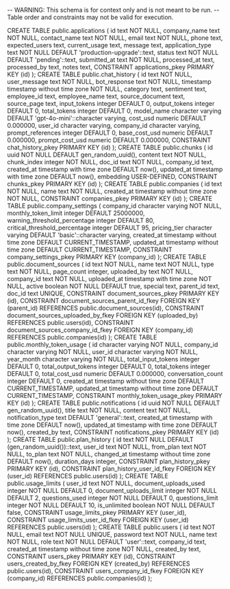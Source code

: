 -- WARNING: This schema is for context only and is not meant to be run.
-- Table order and constraints may not be valid for execution.

CREATE TABLE public.applications (
  id text NOT NULL,
  company_name text NOT NULL,
  contact_name text NOT NULL,
  email text NOT NULL,
  phone text,
  expected_users text,
  current_usage text,
  message text,
  application_type text NOT NULL DEFAULT 'production-upgrade'::text,
  status text NOT NULL DEFAULT 'pending'::text,
  submitted_at text NOT NULL,
  processed_at text,
  processed_by text,
  notes text,
  CONSTRAINT applications_pkey PRIMARY KEY (id)
);
CREATE TABLE public.chat_history (
  id text NOT NULL,
  user_message text NOT NULL,
  bot_response text NOT NULL,
  timestamp timestamp without time zone NOT NULL,
  category text,
  sentiment text,
  employee_id text,
  employee_name text,
  source_document text,
  source_page text,
  input_tokens integer DEFAULT 0,
  output_tokens integer DEFAULT 0,
  total_tokens integer DEFAULT 0,
  model_name character varying DEFAULT 'gpt-4o-mini'::character varying,
  cost_usd numeric DEFAULT 0.000000,
  user_id character varying,
  company_id character varying,
  prompt_references integer DEFAULT 0,
  base_cost_usd numeric DEFAULT 0.000000,
  prompt_cost_usd numeric DEFAULT 0.000000,
  CONSTRAINT chat_history_pkey PRIMARY KEY (id)
);
CREATE TABLE public.chunks (
  id uuid NOT NULL DEFAULT gen_random_uuid(),
  content text NOT NULL,
  chunk_index integer NOT NULL,
  doc_id text NOT NULL,
  company_id text,
  created_at timestamp with time zone DEFAULT now(),
  updated_at timestamp with time zone DEFAULT now(),
  embedding USER-DEFINED,
  CONSTRAINT chunks_pkey PRIMARY KEY (id)
);
CREATE TABLE public.companies (
  id text NOT NULL,
  name text NOT NULL,
  created_at timestamp without time zone NOT NULL,
  CONSTRAINT companies_pkey PRIMARY KEY (id)
);
CREATE TABLE public.company_settings (
  company_id character varying NOT NULL,
  monthly_token_limit integer DEFAULT 25000000,
  warning_threshold_percentage integer DEFAULT 80,
  critical_threshold_percentage integer DEFAULT 95,
  pricing_tier character varying DEFAULT 'basic'::character varying,
  created_at timestamp without time zone DEFAULT CURRENT_TIMESTAMP,
  updated_at timestamp without time zone DEFAULT CURRENT_TIMESTAMP,
  CONSTRAINT company_settings_pkey PRIMARY KEY (company_id)
);
CREATE TABLE public.document_sources (
  id text NOT NULL,
  name text NOT NULL,
  type text NOT NULL,
  page_count integer,
  uploaded_by text NOT NULL,
  company_id text NOT NULL,
  uploaded_at timestamp with time zone NOT NULL,
  active boolean NOT NULL DEFAULT true,
  special text,
  parent_id text,
  doc_id text UNIQUE,
  CONSTRAINT document_sources_pkey PRIMARY KEY (id),
  CONSTRAINT document_sources_parent_id_fkey FOREIGN KEY (parent_id) REFERENCES public.document_sources(id),
  CONSTRAINT document_sources_uploaded_by_fkey FOREIGN KEY (uploaded_by) REFERENCES public.users(id),
  CONSTRAINT document_sources_company_id_fkey FOREIGN KEY (company_id) REFERENCES public.companies(id)
);
CREATE TABLE public.monthly_token_usage (
  id character varying NOT NULL,
  company_id character varying NOT NULL,
  user_id character varying NOT NULL,
  year_month character varying NOT NULL,
  total_input_tokens integer DEFAULT 0,
  total_output_tokens integer DEFAULT 0,
  total_tokens integer DEFAULT 0,
  total_cost_usd numeric DEFAULT 0.000000,
  conversation_count integer DEFAULT 0,
  created_at timestamp without time zone DEFAULT CURRENT_TIMESTAMP,
  updated_at timestamp without time zone DEFAULT CURRENT_TIMESTAMP,
  CONSTRAINT monthly_token_usage_pkey PRIMARY KEY (id)
);
CREATE TABLE public.notifications (
  id uuid NOT NULL DEFAULT gen_random_uuid(),
  title text NOT NULL,
  content text NOT NULL,
  notification_type text DEFAULT 'general'::text,
  created_at timestamp with time zone DEFAULT now(),
  updated_at timestamp with time zone DEFAULT now(),
  created_by text,
  CONSTRAINT notifications_pkey PRIMARY KEY (id)
);
CREATE TABLE public.plan_history (
  id text NOT NULL DEFAULT (gen_random_uuid())::text,
  user_id text NOT NULL,
  from_plan text NOT NULL,
  to_plan text NOT NULL,
  changed_at timestamp without time zone DEFAULT now(),
  duration_days integer,
  CONSTRAINT plan_history_pkey PRIMARY KEY (id),
  CONSTRAINT plan_history_user_id_fkey FOREIGN KEY (user_id) REFERENCES public.users(id)
);
CREATE TABLE public.usage_limits (
  user_id text NOT NULL,
  document_uploads_used integer NOT NULL DEFAULT 0,
  document_uploads_limit integer NOT NULL DEFAULT 2,
  questions_used integer NOT NULL DEFAULT 0,
  questions_limit integer NOT NULL DEFAULT 10,
  is_unlimited boolean NOT NULL DEFAULT false,
  CONSTRAINT usage_limits_pkey PRIMARY KEY (user_id),
  CONSTRAINT usage_limits_user_id_fkey FOREIGN KEY (user_id) REFERENCES public.users(id)
);
CREATE TABLE public.users (
  id text NOT NULL,
  email text NOT NULL UNIQUE,
  password text NOT NULL,
  name text NOT NULL,
  role text NOT NULL DEFAULT 'user'::text,
  company_id text,
  created_at timestamp without time zone NOT NULL,
  created_by text,
  CONSTRAINT users_pkey PRIMARY KEY (id),
  CONSTRAINT users_created_by_fkey FOREIGN KEY (created_by) REFERENCES public.users(id),
  CONSTRAINT users_company_id_fkey FOREIGN KEY (company_id) REFERENCES public.companies(id)
);